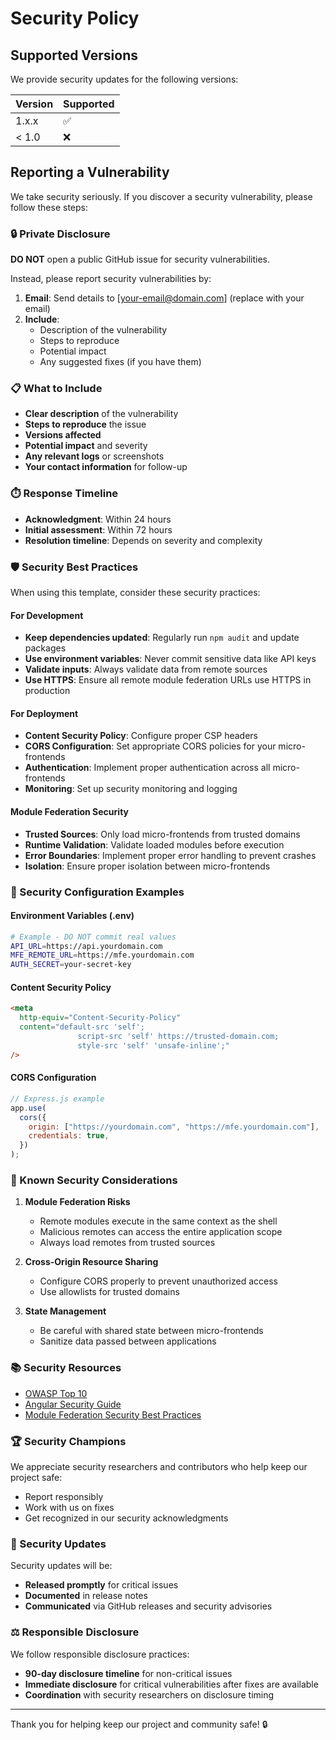 # Security Policy

## Supported Versions

We provide security updates for the following versions:

| Version | Supported          |
| ------- | ------------------ |
| 1.x.x   | :white_check_mark: |
| < 1.0   | :x:                |

## Reporting a Vulnerability

We take security seriously. If you discover a security vulnerability, please follow these steps:

### 🔒 Private Disclosure

**DO NOT** open a public GitHub issue for security vulnerabilities.

Instead, please report security vulnerabilities by:

1. **Email**: Send details to [your-email@domain.com] (replace with your email)
2. **Include**:
   - Description of the vulnerability
   - Steps to reproduce
   - Potential impact
   - Any suggested fixes (if you have them)

### 📋 What to Include

- **Clear description** of the vulnerability
- **Steps to reproduce** the issue
- **Versions affected**
- **Potential impact** and severity
- **Any relevant logs** or screenshots
- **Your contact information** for follow-up

### ⏱️ Response Timeline

- **Acknowledgment**: Within 24 hours
- **Initial assessment**: Within 72 hours
- **Resolution timeline**: Depends on severity and complexity

### 🛡️ Security Best Practices

When using this template, consider these security practices:

#### For Development

- **Keep dependencies updated**: Regularly run `npm audit` and update packages
- **Use environment variables**: Never commit sensitive data like API keys
- **Validate inputs**: Always validate data from remote sources
- **Use HTTPS**: Ensure all remote module federation URLs use HTTPS in production

#### For Deployment

- **Content Security Policy**: Configure proper CSP headers
- **CORS Configuration**: Set appropriate CORS policies for your micro-frontends
- **Authentication**: Implement proper authentication across all micro-frontends
- **Monitoring**: Set up security monitoring and logging

#### Module Federation Security

- **Trusted Sources**: Only load micro-frontends from trusted domains
- **Runtime Validation**: Validate loaded modules before execution
- **Error Boundaries**: Implement proper error handling to prevent crashes
- **Isolation**: Ensure proper isolation between micro-frontends

### 🔧 Security Configuration Examples

#### Environment Variables (.env)

```bash
# Example - DO NOT commit real values
API_URL=https://api.yourdomain.com
MFE_REMOTE_URL=https://mfe.yourdomain.com
AUTH_SECRET=your-secret-key
```

#### Content Security Policy

```html
<meta
  http-equiv="Content-Security-Policy"
  content="default-src 'self'; 
               script-src 'self' https://trusted-domain.com; 
               style-src 'self' 'unsafe-inline';"
/>
```

#### CORS Configuration

```javascript
// Express.js example
app.use(
  cors({
    origin: ["https://yourdomain.com", "https://mfe.yourdomain.com"],
    credentials: true,
  })
);
```

### 🚨 Known Security Considerations

1. **Module Federation Risks**

   - Remote modules execute in the same context as the shell
   - Malicious remotes can access the entire application scope
   - Always load remotes from trusted sources

2. **Cross-Origin Resource Sharing**

   - Configure CORS properly to prevent unauthorized access
   - Use allowlists for trusted domains

3. **State Management**
   - Be careful with shared state between micro-frontends
   - Sanitize data passed between applications

### 📚 Security Resources

- [OWASP Top 10](https://owasp.org/www-project-top-ten/)
- [Angular Security Guide](https://angular.io/guide/security)
- [Module Federation Security Best Practices](https://webpack.js.org/concepts/module-federation/)

### 🏆 Security Champions

We appreciate security researchers and contributors who help keep our project safe:

- Report responsibly
- Work with us on fixes
- Get recognized in our security acknowledgments

### 📝 Security Updates

Security updates will be:

- **Released promptly** for critical issues
- **Documented** in release notes
- **Communicated** via GitHub releases and security advisories

### ⚖️ Responsible Disclosure

We follow responsible disclosure practices:

- **90-day disclosure timeline** for non-critical issues
- **Immediate disclosure** for critical vulnerabilities after fixes are available
- **Coordination** with security researchers on disclosure timing

---

Thank you for helping keep our project and community safe! 🔒

